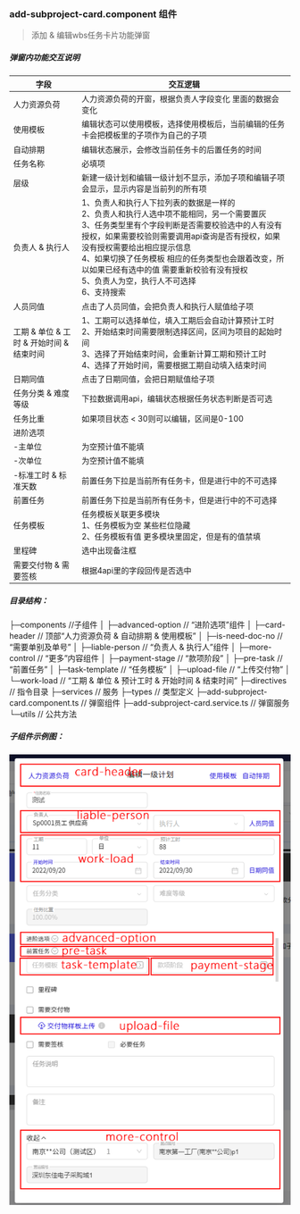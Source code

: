 ### add-subproject-card.component 组件
> 添加 & 编辑wbs任务卡片功能弹窗

##### 弹窗内功能交互说明

|               字段               |                                                                                                                                           交互逻辑                                                                                                                                           |
| ------------------------------- | ------------------------------------------------------------------------------------------------------------------------------------------------------------------------------------------------------------------------------------------------------------------------------------------ |
| 人力资源负荷                       | 人力资源负荷的开窗，根据负责人字段变化 里面的数据会变化                                                                                                                                                                                                                                                   |
| 使用模板                          | 编辑状态可以使用模板，选择使用模板后，当前编辑的任务卡会把模板里的子项作为自己的子项                                                                                                                                                                                                                              |
| 自动排期                          | 编辑状态展示，会修改当前任务卡的后置任务的时间                                                                                                                                                                                                                                                          |
| 任务名称                          | 必填项                                                                                                                                                                                                                                                                                       |
| 层级                             | 新建一级计划和编辑一级计划不显示，添加子项和编辑子项会显示，显示内容是当前列的所有项                                                                                                                                                                                                                              |
| 负责人 & 执行人                    | 1、负责人和执行人下拉列表的数据是一样的 <br />2、负责人和执行人选中项不能相同，另一个需要置灰<br />3、任务类型里有个字段判断是否需要校验选中的人有没有授权，如果需要校验则需要调用api查询是否有授权，如果没有授权需要给出相应提示信息<br />4、如果切换了任务模板 相应的任务类型也会跟着改变，所以如果已经有选中的值 需要重新校验有没有授权<br />5、负责人为空，执行人不可选择<br />6、支持搜索 |
| 人员同值                          | 点击了人员同值，会把负责人和执行人赋值给子项                                                                                                                                                                                                                                                           |
| 工期 & 单位 & 工时 & 开始时间 & 结束时间 | 1、工期可以选择单位，填入工期后会自动计算预计工时<br />2、开始结束时间需要限制选择区间，区间为项目的起始时间<br />3、选择了开始结束时间，会重新计算工期和预计工时<br />4、选择了开始时间，需要根据工期自动填入结束时间                                                                                                                             |
| 日期同值                          | 点击了日期同值，会把日期赋值给子项                                                                                                                                                                                                                                                                  |
| 任务分类 & 难度等级                  | 下拉数据调用api，编辑状态根据任务状态判断是否可选                                                                                                                                                                                                                                                       |
| 任务比重                          | 如果项目状态 < 30则可以编辑，区间是0-100                                                                                                                                                                                                                                                             |
| 进阶选项                          |                                                                                                                                                                                                                                                                                            |
| -主单位                          | 为空预计值不能填                                                                                                                                                                                                                                                                               |
| -次单位                          | 为空预计值不能填                                                                                                                                                                                                                                                                               |
| -标准工时 & 标准天数                 | 前置任务下拉是当前所有任务卡，但是进行中的不可选择                                                                                                                                                                                                                                                       |
| 前置任务                          | 前置任务下拉是当前所有任务卡，但是进行中的不可选择                                                                                                                                                                                                                                                       |
| 任务模板                          | 任务模板关联更多模块<br />1、任务模板为空 某些栏位隐藏<br />2、任务模板有值 更多模块里固定，但是有的值禁填                                                                                                                                                                                                             |
| 里程碑                           | 选中出现备注框                                                                                                                                                                                                                                                                                 |
| 需要交付物 & 需要签核                | 根据4api里的字段回传是否选中                                                                                                                                                                                                                                                                      |
                                                                                                                                                                                                                                                                                        

##### 目录结构：

├─components //子组件
│  ├─advanced-option // “进阶选项”组件
│  ├─card-header //  顶部“人力资源负荷 & 自动排期 & 使用模板”
│  ├─is-need-doc-no //  “需要单别及单号”
│  ├─liable-person // “负责人 & 执行人”组件
│  ├─more-control  // “更多”内容组件
│  ├─payment-stage // “款项阶段”
│  ├─pre-task // “前置任务”
│  ├─task-template // “任务模板”
│  ├─upload-file // “上传交付物”
│  └─work-load // “工期 & 单位 & 预计工时 & 开始时间 & 结束时间”
├─directives // 指令目录
├─services // 服务
├─types // 类型定义
├─add-subproject-card.component.ts // 弹窗组件
├─add-subproject-card.service.ts // 弹窗服务
└─utils // 公共方法

##### 子组件示例图：

                                                                                                                                                                                                                                                                                     
![](vx_images/108191215221059.png)



















